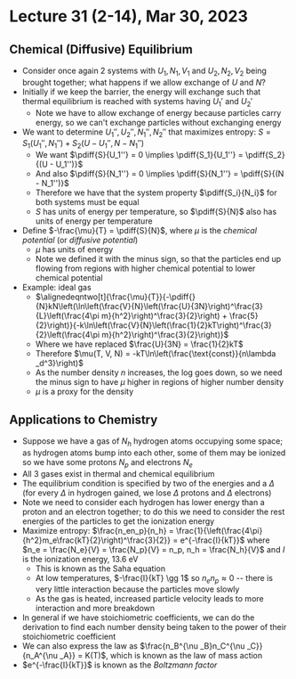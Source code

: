 # Lecture 31 (2-14), Mar 30, 2023

## Chemical (Diffusive) Equilibrium

* Consider once again 2 systems with $U_1, N_1, V_1$ and $U_2, N_2, V_2$ being brought together; what happens if we allow exchange of $U$ and $N$?
* Initially if we keep the barrier, the energy will exchange such that thermal equilibrium is reached with systems having $U_1'$ and $U_2'$
	* Note we have to allow exchange of energy because particles carry energy, so we can't exchange particles without exchanging energy
* We want to determine $U_1'', U_2'', N_1'', N_2''$ that maximizes entropy: $S = S_1(U_1'', N_1'') + S_2(U - U_1'', N - N_1'')$
	* We want $\pdiff{S}{U_1''} = 0 \implies \pdiff{S_1}{U_1''} = \pdiff{S_2}{(U - U_1'')}$
	* And also $\pdiff{S}{N_1''} = 0 \implies \pdiff{S}{N_1''} = \pdiff{S}{(N - N_1'')}$
	* Therefore we have that the system property $\pdiff{S_i}{N_i}$ for both systems must be equal
	* $S$ has units of energy per temperature, so $\pdiff{S}{N}$ also has units of energy per temperature
* Define $-\frac{\mu}{T} = \pdiff{S}{N}$, where $\mu$ is the *chemical potential* (or *diffusive potential*)
	* $\mu$ has units of energy
	* Note we defined it with the minus sign, so that the particles end up flowing from regions with higher chemical potential to lower chemical potential
* Example: ideal gas
	* $\alignedeqntwo[t]{\frac{\mu}{T}}{-\pdiff{}{N}kN\left(\ln\left(\frac{V}{N}\left(\frac{U}{3N}\right)^\frac{3}{L}\left(\frac{4\pi m}{h^2}\right)^\frac{3}{2}\right) + \frac{5}{2}\right)}{-k\ln\left(\frac{V}{N}\left(\frac{1}{2}kT\right)^\frac{3}{2}\left(\frac{4\pi m}{h^2}\right)^\frac{3}{2}\right)}$
	* Where we have replaced $\frac{U}{3N} = \frac{1}{2}kT$
	* Therefore $\mu(T, V, N) = -kT\ln\left(\frac{\text{const}}{n\lambda _d^3}\right)$
	* As the number density $n$ increases, the log goes down, so we need the minus sign to have $\mu$ higher in regions of higher number density
	* $\mu$ is a proxy for the density

## Applications to Chemistry

* Suppose we have a gas of $N_h$ hydrogen atoms occupying some space; as hydrogen atoms bump into each other, some of them may be ionized so we have some protons $N_p$ and electrons $N_e$
* All 3 gases exist in thermal and chemical equilibrium
* The equilibrium condition is specified by two of the energies and a $\Delta$ (for every $\Delta$ in hydrogen gained, we lose $\Delta$ protons and $\Delta$ electrons)
* Note we need to consider each hydrogen has lower energy than a proton and an electron together; to do this we need to consider the rest energies of the particles to get the ionization energy
* Maximize entropy: $\frac{n_en_p}{n_h} = \frac{1}{\left(\frac{4\pi}{h^2}m_e\frac{kT}{2}\right)^\frac{3}{2}} = e^{-\frac{I}{kT}}$ where $n_e = \frac{N_e}{V} = \frac{N_p}{V} = n_p, n_h = \frac{N_h}{V}$ and $I$ is the ionization energy, 13.6 eV
	* This is known as the Saha equation
	* At low temperatures, $-\frac{I}{kT} \gg 1$ so $n_en_p \approx 0$ -- there is very little interaction because the particles move slowly
	* As the gas is heated, increased particle velocity leads to more interaction and more breakdown
* In general if we have stoichiometric coefficients, we can do the derivation to find each number density being taken to the power of their stoichiometric coefficient
* We can also express the law as $\frac{n_B^{\nu _B}n_C^{\nu _C}}{n_A^{\nu _A}} = K(T)$, which is known as the law of mass action
* $e^{-\frac{I}{kT}}$ is known as the *Boltzmann factor*

